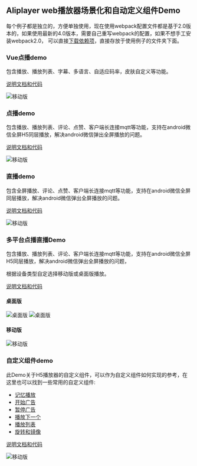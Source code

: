 ## Aliplayer web播放器场景化和自动定义组件Demo

每个例子都是独立的，方便单独使用，现在使用webpack配置文件都是基于2.0版本的，如果使用最新的4.0版本，需要自己重写webpack的配置，如果不想手工安装webpack2.0， 可以直接[下载依赖项](https://player.alicdn.com/aliplayer/node_modules.zip)，直接存放于使用例子的文件夹下面。

### Vue点播demo

包含播放、播放列表、字幕、多语言、自适应码率，皮肤自定义等功能。

[说明文档和代码](https://github.com/aliyunvideo/AliyunPlayer_Web/tree/master/H5VodVueDemo)

![移动版](https://player.alicdn.com/aliplayer/img/h5vuedemo.png) 

### 点播demo

包含播放、播放列表、评论、点赞、客户端长连接mqtt等功能，支持在android微信全屏H5同层播放，解决android微信弹出全屏播放的问题。

[说明文档和代码](https://github.com/aliyunvideo/AliyunPlayer_Web/tree/master/h5VodDemo)

![移动版](https://player.alicdn.com/aliplayer/img/h5demosmall.png) 

### 直播demo

包含全屏播放、评论、点赞、客户端长连接mqtt等功能，支持在android微信全屏同层播放，解决android微信弹出全屏播放的问题。

[说明文档和代码](https://github.com/aliyunvideo/AliyunPlayer_Web/tree/master/h5LiveDemo)

![移动版](https://player.alicdn.com/aliplayer/img/h5livedemo.png) 

### 多平台点播直播Demo

包含播放、播放列表、评论、客户端长连接mqtt等功能，支持在android微信全屏H5同层播放，解决android微信弹出全屏播放的问题， 

根据设备类型自定选择移动版或桌面版播放。

[说明文档和代码](https://github.com/aliyunvideo/AliyunPlayer_Web/tree/master/multiPlatformLiveDemo)

#### 桌面版

![桌面版](https://player.alicdn.com/aliplayer/img/pclive11.png) ![桌面版](https://player.alicdn.com/aliplayer/img/pclive21.png)

#### 移动版

![移动版](https://player.alicdn.com/aliplayer/img/reacth5live1.png) 

### 自定义组件demo

此Demo关于H5播放器的自定义组件，可以作为自定义组件如何实现的参考，在这里也可以找到一些常用的自定义组件:

- [记忆播放](https://github.com/aliyunvideo/AliyunPlayer_Web/tree/master/customComponents/src/components/MemoryPlayComponent)
- [开始广告](https://github.com/aliyunvideo/AliyunPlayer_Web/tree/master/customComponents/src/components/StartADComponent)
- [暂停广告](https://github.com/aliyunvideo/AliyunPlayer_Web/tree/master/customComponents/src/components/PauseADComponent)
- [播放下一个](https://github.com/aliyunvideo/AliyunPlayer_Web/tree/master/customComponents/src/components/playerNextComponent)
- [播放列表](https://github.com/aliyunvideo/AliyunPlayer_Web/tree/master/customComponents/src/components/PlaylistComponent)
- [旋转和镜像](https://github.com/aliyunvideo/AliyunPlayer_Web/tree/master/customComponents/src/components/RotateMirrorComponent)

[说明文档和代码](https://github.com/aliyunvideo/AliyunPlayer_Web/tree/master/customComponents)

![移动版](https://player.alicdn.com/aliplayer/img/ad1.png) 

